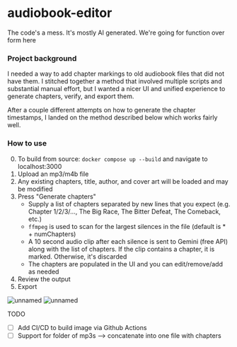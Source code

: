 # audiobook-editor

The code's a mess. It's mostly AI generated. We're going for function over form here

### Project background
I needed a way to add chapter markings to old audiobook files that did not have them. I stitched together a method that involved multiple scripts and substantial manual effort, but I wanted a nicer UI and unified experience to generate chapters, verify, and export them.

After a couple different attempts on how to generate the chapter timestamps, I landed on the method described below which works fairly well. 

### How to use
0. To build from source: `docker compose up --build` and navigate to localhost:3000
1. Upload an mp3/m4b file
2. Any existing chapters, title, author, and cover art will be loaded and may be modified
3. Press "Generate chapters"
   - Supply a list of chapters separated by new lines that you expect (e.g. Chapter 1/2/3/..., The Big Race, The Bitter Defeat, The Comeback, etc.)
   - `ffmpeg` is used to scan for the largest silences in the file (default is * + numChapters)
   - A 10 second audio clip after each silence is sent to Gemini (free API) along with the list of chapters. If the clip contains a chapter, it is marked. Otherwise, it's discarded
   - The chapters are populated in the UI and you can edit/remove/add as needed
5. Review the output
6. Export

![unnamed](https://github.com/user-attachments/assets/8f73508a-0688-4ad8-a938-46fff1d2edd5)
![unnamed](https://github.com/user-attachments/assets/f8349dea-47b8-4af1-9776-f8cddb897b11)

TODO
- [ ] Add CI/CD to build image via Github Actions
- [ ] Support for folder of mp3s --> concatenate into one file with chapters
